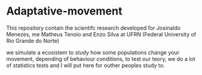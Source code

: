 # Adaptative-movement
This repository contain the scientifc research developed for Josinaldo Menezes, me Matheus Tenoio and Enzo Silva at UFRN (Federal University of Rio Grande do Norte)

we simulate a ecosistem to study how some populations change your movement, depending of behaviour conditions, to test our teory, we do a lot of statistics tests and I will put here for outher peoples study to.
